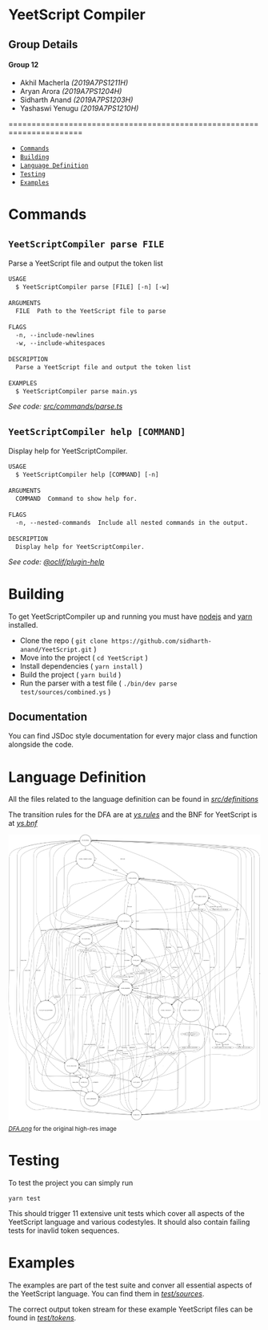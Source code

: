 # YeetScript Compiler

## Group Details
#### Group 12
- Akhil Macherla _(2019A7PS1211H)_
- Aryan Arora _(2019A7PS1204H)_
- Sidharth Anand _(2019A7PS1203H)_
- Yashaswi Yenugu _(2019A7PS1210H)_

======================================================================
* [`Commands`](#commands)
* [`Building`](#building)
* [`Language Definition`](#language-definition)
* [`Testing`](#testing)
* [`Examples`](#examples)

# Commands
<!-- commands -->

## `YeetScriptCompiler parse FILE`

Parse a YeetScript file and output the token list

```
USAGE
  $ YeetScriptCompiler parse [FILE] [-n] [-w]

ARGUMENTS
  FILE  Path to the YeetScript file to parse

FLAGS
  -n, --include-newlines
  -w, --include-whitespaces

DESCRIPTION
  Parse a YeetScript file and output the token list

EXAMPLES
  $ YeetScriptCompiler parse main.ys
```

_See code: [src/commands/parse.ts](https://github.com/sidharth-anand/YeetScript/tree/master/src/commands/parse.ts)_

## `YeetScriptCompiler help [COMMAND]`

Display help for YeetScriptCompiler.

```
USAGE
  $ YeetScriptCompiler help [COMMAND] [-n]

ARGUMENTS
  COMMAND  Command to show help for.

FLAGS
  -n, --nested-commands  Include all nested commands in the output.

DESCRIPTION
  Display help for YeetScriptCompiler.
```

_See code: [@oclif/plugin-help](https://github.com/oclif/plugin-help/blob/v5.1.10/src/commands/help.ts)_

<!-- commandsstop -->

# Building

To get YeetScriptCompiler up and running you must have [nodejs](https://nodejs.org/en/) and [yarn](https://yarnpkg.com/) installed.

 - Clone the repo ( `git clone https://github.com/sidharth-anand/YeetScript.git` )
 - Move into the project ( `cd YeetScript` )
 - Install dependencies ( `yarn install` )
 - Build the project ( `yarn build` )
 - Run the parser with a test file ( `./bin/dev parse test/sources/combined.ys` )

 ## Documentation

 You can find JSDoc style documentation for every major class and function alongside the code.


# Language Definition

All the files related to the language definition can be found in _[src/definitions](https://github.com/sidharth-anand/YeetScript/tree/master/src/definition)_

The transition rules for the DFA are at _[ys.rules](https://github.com/sidharth-anand/YeetScript/tree/master/src/definition/ys.rules)_ and the BNF for YeetScript is at _[ys.bnf](https://github.com/sidharth-anand/YeetScript/tree/master/src/definition/ys.bnf)_

![YeetScript DFA](images/dfa.png)
<sub>_[DFA.png](https://github.com/sidharth-anand/YeetScript/tree/master/images/dfa.png)_ for the original high-res image</sub>

# Testing 

To test the project you can simply run

```
yarn test
```

This should trigger 11 extensive unit tests which cover all aspects of the YeetScript language and various codestyles. It should also contain failing tests for inavlid token sequences.

# Examples

The examples are part of the test suite and conver all essential aspects of the YeetScript language. You can find them in _[test/sources](https://github.com/sidharth-anand/YeetScript/tree/master/test/sources)_. 

The correct output token stream for these example YeetScript files can be found in _[test/tokens](https://github.com/sidharth-anand/YeetScript/tree/master/test/tokens)_. 